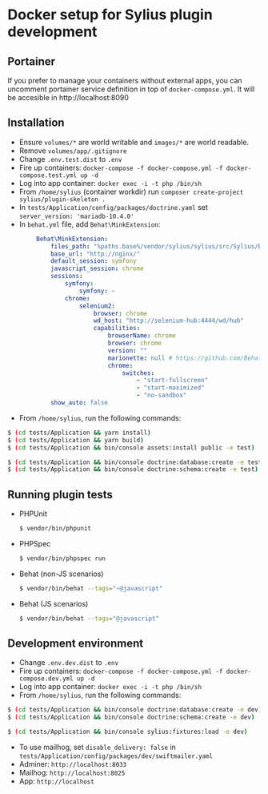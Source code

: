 # Docker setup for Sylius plugin development

## Portainer

If you prefer to manage your containers without external apps, you can uncomment portainer service definition in top of `docker-compose.yml`. It will be accesible in http://localhost:8090

## Installation

* Ensure `volumes/*` are world writable and `images/*` are world readable.
* Remove `volumes/app/.gitignore`
* Change `.env.test.dist` to `.env`
* Fire up containers: `docker-compose -f docker-compose.yml -f docker-compose.test.yml up -d`
* Log into app container: `docker exec -i -t php /bin/sh`
* From `/home/sylius` (container workdir) run `composer create-project sylius/plugin-skeleton .`
* In `tests/Application/config/packages/doctrine.yaml` set `server_version: 'mariadb-10.4.0'`
* In `behat.yml` file, add `Behat\MinkExtension`:
```yaml
        Behat\MinkExtension:
            files_path: "%paths.base%/vendor/sylius/sylius/src/Sylius/Behat/Resources/fixtures/"
            base_url: "http://nginx/"
            default_session: symfony
            javascript_session: chrome
            sessions:
                symfony:
                    symfony: ~
                chrome:
                    selenium2:
                        browser: chrome
                        wd_host: "http://selenium-hub:4444/wd/hub"
                        capabilities:
                            browserName: chrome
                            browser: chrome
                            version: ""
                            marionette: null # https://github.com/Behat/MinkExtension/pull/311
                            chrome:
                                switches:
                                    - "start-fullscreen"
                                    - "start-maximized"
                                    - "no-sandbox"
            show_auto: false
```
* From `/home/sylius`, run the following commands:
 ```bash
$ (cd tests/Application && yarn install)
$ (cd tests/Application && yarn build)
$ (cd tests/Application && bin/console assets:install public -e test)

$ (cd tests/Application && bin/console doctrine:database:create -e test)
$ (cd tests/Application && bin/console doctrine:schema:create -e test)
```

## Running plugin tests

  - PHPUnit

    ```bash
    $ vendor/bin/phpunit
    ```

  - PHPSpec

    ```bash
    $ vendor/bin/phpspec run
    ```

  - Behat (non-JS scenarios)

    ```bash
    $ vendor/bin/behat --tags="~@javascript"
    ```

  - Behat (JS scenarios)

    ```bash
    $ vendor/bin/behat --tags="@javascript"
    ```

## Development environment
* Change `.env.dev.dist` to `.env`
* Fire up containers: `docker-compose -f docker-compose.yml -f docker-compose.dev.yml up -d`
* Log into app container: `docker exec -i -t php /bin/sh`
* From `/home/sylius`, run the following commands:
 ```bash
$ (cd tests/Application && bin/console doctrine:database:create -e dev)
$ (cd tests/Application && bin/console doctrine:schema:create -e dev)

$ (cd tests/Application && bin/console sylius:fixtures:load -e dev)
```
* To use mailhog, set `disable_delivery: false` in `tests/Application/config/packages/dev/swiftmailer.yaml`
* Adminer: `http://localhost:8033`
* Mailhog: `http://localhost:8025`
* App: `http://localhost`
